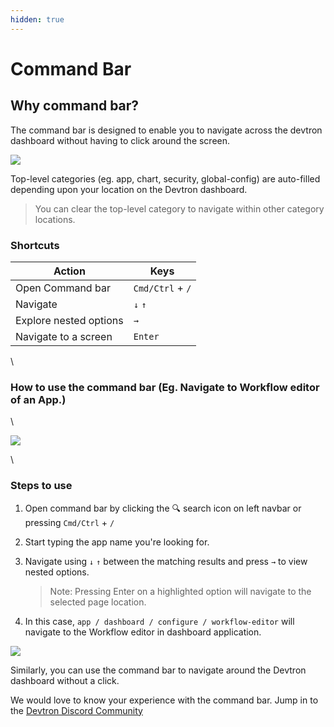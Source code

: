 ```yaml
---
hidden: true
---
```


# Command Bar

## Why command bar?

The command bar is designed to enable you to navigate across the devtron dashboard without having to click around the screen.

![](../images/command-bar/command-bar-parts.png)

Top-level categories (eg. app, chart, security, global-config) are auto-filled depending upon your location on the Devtron dashboard.

> You can clear the top-level category to navigate within other category locations.

### Shortcuts

| Action                 | Keys             |
| ---------------------- | ---------------- |
| Open Command bar       | `Cmd/Ctrl` + `/` |
| Navigate               | `↓` `↑`          |
| Explore nested options | `→`              |
| Navigate to a screen   | `Enter`          |

\


### How to use the command bar (Eg. Navigate to Workflow editor of an App.)

\


![](../images/command-bar/cmd-bar-gif.gif)

\


### Steps to use

1. Open command bar by clicking the 🔍 search icon on left navbar or pressing `Cmd/Ctrl` + `/`
2. Start typing the app name you're looking for.
3.  Navigate using `↓` `↑` between the matching results and press `→` to view nested options.

    > Note: Pressing Enter on a highlighted option will navigate to the selected page location.
4. In this case, `app / dashboard / configure / workflow-editor` will navigate to the Workflow editor in dashboard application.

![](../images/command-bar/cmdbar-workflow-editor-path.png)

Similarly, you can use the command bar to navigate around the Devtron dashboard without a click.

We would love to know your experience with the command bar. Jump in to the [Devtron Discord Community](https://discord.gg/jsRG5qx2gp)
